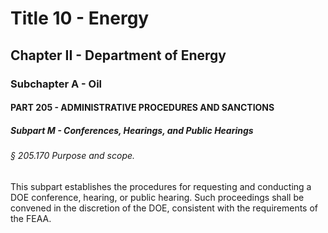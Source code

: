 
# Title 10 - Energy
## Chapter II - Department of Energy
### Subchapter A - Oil
#### PART 205 - ADMINISTRATIVE PROCEDURES AND SANCTIONS
##### Subpart M - Conferences, Hearings, and Public Hearings
###### § 205.170 Purpose and scope.

This subpart establishes the procedures for requesting and conducting a DOE conference, hearing, or public hearing. Such proceedings shall be convened in the discretion of the DOE, consistent with the requirements of the FEAA.
